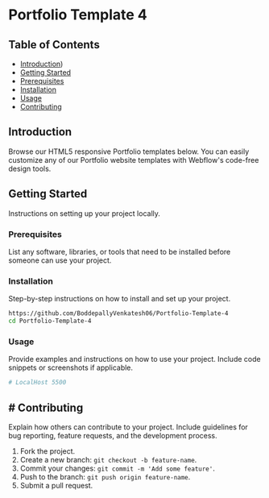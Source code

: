 # Portfolio Template 4

## Table of Contents

- [Introduction](#introduction))
- [Getting Started](#getting-started)
- [Prerequisites](#prerequisites)
- [Installation](#installation)
- [Usage](#usage)
- [Contributing](#contributing)

## Introduction

Browse our HTML5 responsive Portfolio templates below. You can easily customize any of our Portfolio website templates with Webflow's code-free design tools.

## Getting Started

Instructions on setting up your project locally.

### Prerequisites

List any software, libraries, or tools that need to be installed before someone can use your project.

### Installation

Step-by-step instructions on how to install and set up your project.

```bash
https://github.com/BoddepallyVenkatesh06/Portfolio-Template-4
cd Portfolio-Template-4
```

### Usage

Provide examples and instructions on how to use your project. Include code snippets or screenshots if applicable.

```bash
# LocalHost 5500
```

## # Contributing

Explain how others can contribute to your project. Include guidelines for bug reporting, feature requests, and the development process.

1. Fork the project.
2. Create a new branch: `git checkout -b feature-name`.
3. Commit your changes: `git commit -m 'Add some feature'`.
4. Push to the branch: `git push origin feature-name`.
5. Submit a pull request.
